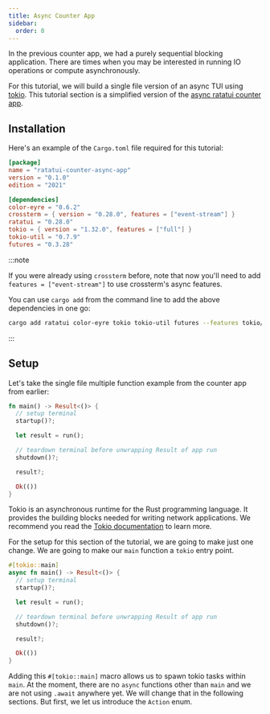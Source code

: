 ```yaml
---
title: Async Counter App
sidebar:
  order: 0
---
```


In the previous counter app, we had a purely sequential blocking application. There are times when
you may be interested in running IO operations or compute asynchronously.

For this tutorial, we will build a single file version of an async TUI using
[tokio](https://tokio.rs/). This tutorial section is a simplified version of the
[async ratatui counter app](https://github.com/ratatui-org/async-template/tree/main/ratatui-counter).

## Installation

Here's an example of the `Cargo.toml` file required for this tutorial:

```toml
[package]
name = "ratatui-counter-async-app"
version = "0.1.0"
edition = "2021"

[dependencies]
color-eyre = "0.6.2"
crossterm = { version = "0.28.0", features = ["event-stream"] }
ratatui = "0.28.0"
tokio = { version = "1.32.0", features = ["full"] }
tokio-util = "0.7.9"
futures = "0.3.28"
```

:::note

If you were already using `crossterm` before, note that now you'll need to add
`features = ["event-stream"]` to use crossterm's async features.

You can use `cargo add` from the command line to add the above dependencies in one go:

```bash
cargo add ratatui color-eyre tokio tokio-util futures --features tokio/full,crossterm/event-stream
```

:::

## Setup

Let's take the single file multiple function example from the counter app from earlier:

```rust
fn main() -> Result<()> {
  // setup terminal
  startup()?;

  let result = run();

  // teardown terminal before unwrapping Result of app run
  shutdown()?;

  result?;

  Ok(())
}
```

Tokio is an asynchronous runtime for the Rust programming language. It provides the building blocks
needed for writing network applications. We recommend you read the
[Tokio documentation](https://tokio.rs/tokio/tutorial) to learn more.

For the setup for this section of the tutorial, we are going to make just one change. We are going
to make our `main` function a `tokio` entry point.

```rust
#[tokio::main]
async fn main() -> Result<()> {
  // setup terminal
  startup()?;

  let result = run();

  // teardown terminal before unwrapping Result of app run
  shutdown()?;

  result?;

  Ok(())
}
```

Adding this `#[tokio::main]` macro allows us to spawn tokio tasks within `main`. At the moment,
there are no `async` functions other than `main` and we are not using `.await` anywhere yet. We will
change that in the following sections. But first, we let us introduce the `Action` enum.
